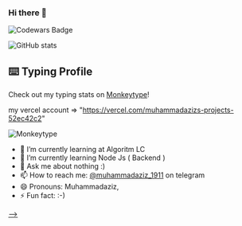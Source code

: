 ### Hi there 👋

![Codewars Badge](https://www.codewars.com/users/muhammadaziz_1911/badges/large)

<!--![azamjonbro's github stats](https://github-readme-stats.vercel.app/api?username=azamjonbro&show_icons=true&theme=default)-->
![GitHub stats](https://github.com/muhammadaziz1911?tab=stars)

## ⌨️ Typing Profile

Check out my typing stats on [Monkeytype](https://monkeytype.com/profile/muhammadaziz_19)!

my vercel account => "https://vercel.com/muhammadazizs-projects-52ec42c2"

![Monkeytype](https://img.shields.io/badge/Monkeytype-Speed--Test-orange?logo=typography)




<!-- [![Harlok's WakaTime stats](https://github-readme-stats.vercel.app/api/wakatime?username=azamjonbro)](https://github.com/anuraghazra/github-readme-stats)  -->



- 🔭 I’m currently learning at Algoritm LC
- 🌱 I’m currently learning Node Js ( Backend )
- 💬 Ask me about nothing :)
- 📫 How to reach me: [@muhammadaziz_1911](https://t.me/muhammadaziz_1911) on telegram
- 😄 Pronouns: Muhammadaziz,
- ⚡️ Fun fact: :-)

<a href="https://github.com/muhammadaziz1911">
<a href="https://vercel.com/muhammadazizs-projects-52ec42c2"
<!--   <img src="https://spotify-readme-vodiylik.vercel.app/api?scan=true&theme=light&spin=0" alt="Current Spotify Song"> -->
</a>
